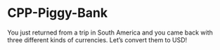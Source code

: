 # CPP-Piggy-Bank


<p>You just returned from a trip in South America and you came back with three different kinds of currencies. Let’s convert them to USD!</p>
